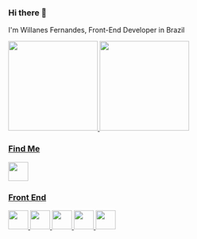 ### Hi there 👋
I'm Willanes Fernandes, Front-End Developer in Brazil

<div>
<a href="https://github.com/WillanesDev/">
<img height="180em" src="https://github-readme-stats.vercel.app/api?username=WillanesDev&show_icons=true&theme=dark&include_all_commits=true&count_private=true"/>
<img height="180em" src="https://github-readme-stats.vercel.app/api/top-langs/?username=WillanesDev&layout=compact&theme=dark"/>
</div>

### Find Me

<img height="38" width="40" src="https://cdn.jsdelivr.net/gh/devicons/devicon/icons/linkedin/linkedin-original.svg"/>
 

### Front End
<div>
<img height="38" width="40" src="https://cdn.jsdelivr.net/gh/devicons/devicon/icons/html5/html5-original.svg"/>
<img height="38" width="40" src="https://cdn.jsdelivr.net/gh/devicons/devicon/icons/css3/css3-original.svg"/>
<img height="38" width="40" src="https://cdn.jsdelivr.net/gh/devicons/devicon/icons/javascript/javascript-original.svg"/>
<img height="38" width="40" src="https://cdn.jsdelivr.net/gh/devicons/devicon/icons/bootstrap/bootstrap-original.svg"/>
<img height="38" width="40" src="https://cdn.jsdelivr.net/gh/devicons/devicon/icons/git/git-original-wordmark.svg"/>
</div>
          
